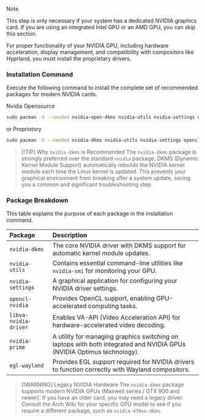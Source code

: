 
> [!NOTE]
> This step is only necessary if your system has a dedicated NVIDIA graphics card. If you are using an integrated Intel GPU or an AMD GPU, you can skip this section.

For proper functionality of your NVIDIA GPU, including hardware acceleration, display management, and compatibility with compositors like Hyprland, you must install the proprietary drivers.

### Installation Command

Execute the following command to install the complete set of recommended packages for modern NVIDIA cards.

Nvidia Opensource

```bash
sudo pacman -S --needed nvidia-open-dkms nvidia-utils nvidia-settings opencl-nvidia libva-nvidia-driver nvidia-prime egl-wayland
```

or
Propriotory 

```bash
sudo pacman -S --needed nvidia-dkms nvidia-utils nvidia-settings opencl-nvidia libva-nvidia-driver nvidia-prime egl-wayland
```

> [!TIP] Why `nvidia-dkms` is Recommended
> The `nvidia-dkms` package is strongly preferred over the standard `nvidia` package. DKMS (Dynamic Kernel Module Support) automatically rebuilds the NVIDIA kernel module each time the Linux kernel is updated. This prevents your graphical environment from breaking after a system update, saving you a common and significant troubleshooting step.

### Package Breakdown

This table explains the purpose of each package in the installation command.

| Package | Description |
| :--- | :--- |
| `nvidia-dkms` | The core NVIDIA driver with DKMS support for automatic kernel module updates. |
| `nvidia-utils` | Contains essential command-line utilities like `nvidia-smi` for monitoring your GPU. |
| `nvidia-settings` | A graphical application for configuring your NVIDIA driver settings. |
| `opencl-nvidia` | Provides OpenCL support, enabling GPU-accelerated computing tasks. |
| `libva-nvidia-driver` | Enables VA-API (Video Acceleration API) for hardware-accelerated video decoding. |
| `nvidia-prime` | A utility for managing graphics switching on laptops with both integrated and NVIDIA GPUs (NVIDIA Optimus technology). |
| `egl-wayland` | Provides EGL support required for NVIDIA drivers to function correctly with Wayland compositors. |

> [!WARNING] Legacy NVIDIA Hardware
> The `nvidia-dkms` package supports modern NVIDIA GPUs (Maxwell series / GTX 900 and newer). If you have an older card, you may need a legacy driver. Consult the Arch Wiki for your specific GPU model to see if you require a different package, such as `nvidia-470xx-dkms`.

